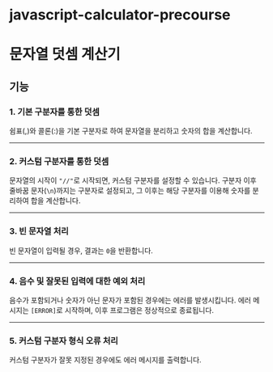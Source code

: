 # javascript-calculator-precourse
# 문자열 덧셈 계산기

## 기능

### 1. 기본 구분자를 통한 덧셈
쉼표(,)와 콜론(:)을 기본 구분자로 하여 문자열을 분리하고 숫자의 합을 계산합니다.


---

### 2. 커스텀 구분자를 통한 덧셈
문자열의 시작이 `"//"`로 시작되면, 커스텀 구분자를 설정할 수 있습니다. 구분자 이후 줄바꿈 문자(`\n`)까지는 구분자로 설정되고, 그 이후는 해당 구분자를 이용해 숫자를 분리하여 합을 계산합니다.


---

### 3. 빈 문자열 처리
빈 문자열이 입력될 경우, 결과는 `0`을 반환합니다.


---

### 4. 음수 및 잘못된 입력에 대한 예외 처리
음수가 포함되거나 숫자가 아닌 문자가 포함된 경우에는 에러를 발생시킵니다. 에러 메시지는 `[ERROR]`로 시작하며, 이후 프로그램은 정상적으로 종료됩니다.


---

### 5. 커스텀 구분자 형식 오류 처리
커스텀 구분자가 잘못 지정된 경우에도 에러 메시지를 출력합니다.

